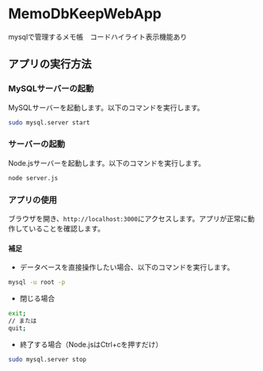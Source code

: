 # MemoDbKeepWebApp
 mysqlで管理するメモ帳　コードハイライト表示機能あり

## アプリの実行方法
### MySQLサーバーの起動

MySQLサーバーを起動します。以下のコマンドを実行します。

```sh
sudo mysql.server start
```

### サーバーの起動

Node.jsサーバーを起動します。以下のコマンドを実行します。

```sh
node server.js
```

### アプリの使用

ブラウザを開き、`http://localhost:3000`にアクセスします。アプリが正常に動作していることを確認します。

#### 補足
- データベースを直接操作したい場合、以下のコマンドを実行します。
```sh
mysql -u root -p
```

- 閉じる場合
```sh
exit;
// または
quit;
```

- 終了する場合（Node.jsはCtrl+cを押すだけ）
```sh
sudo mysql.server stop
```